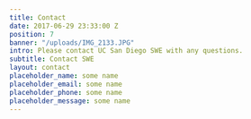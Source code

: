 ```yaml
---
title: Contact
date: 2017-06-29 23:33:00 Z
position: 7
banner: "/uploads/IMG_2133.JPG"
intro: Please contact UC San Diego SWE with any questions.
subtitle: Contact SWE
layout: contact
placeholder_name: some name
placeholder_email: some name
placeholder_phone: some name
placeholder_message: some name
---
```

